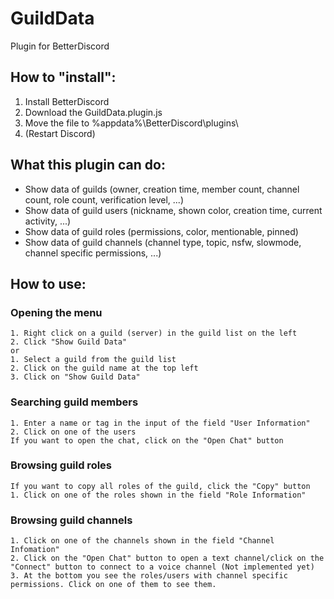 # GuildData
Plugin for BetterDiscord

## How to "install":
  1. Install BetterDiscord
  2. Download the GuildData.plugin.js
  3. Move the file to %appdata%\BetterDiscord\plugins\
  4. (Restart Discord)

## What this plugin can do:
  * Show data of guilds (owner, creation time, member count, channel count, role count, verification level, ...)
  * Show data of guild users (nickname, shown color, creation time, current activity, ...)
  * Show data of guild roles (permissions, color, mentionable, pinned)
  * Show data of guild channels (channel type, topic, nsfw, slowmode, channel specific permissions, ...)

## How to use:
### Opening the menu
    1. Right click on a guild (server) in the guild list on the left
    2. Click "Show Guild Data"
    or
    1. Select a guild from the guild list
    2. Click on the guild name at the top left
    3. Click on "Show Guild Data"
### Searching guild members
    1. Enter a name or tag in the input of the field "User Information"
    2. Click on one of the users
    If you want to open the chat, click on the "Open Chat" button
### Browsing guild roles
    If you want to copy all roles of the guild, click the "Copy" button
    1. Click on one of the roles shown in the field "Role Information"
### Browsing guild channels
    1. Click on one of the channels shown in the field "Channel Infomation"
    2. Click on the "Open Chat" button to open a text channel/click on the "Connect" button to connect to a voice channel (Not implemented yet)
    3. At the bottom you see the roles/users with channel specific permissions. Click on one of them to see them.
